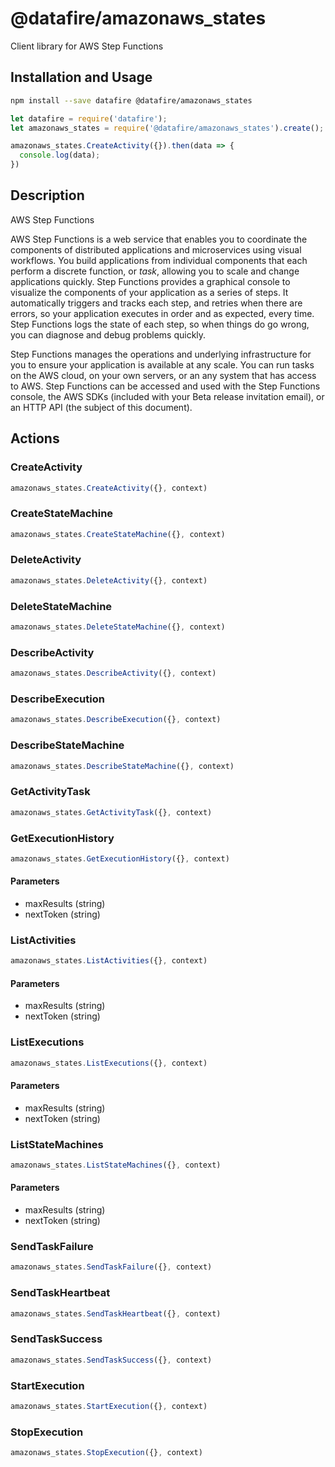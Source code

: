 # @datafire/amazonaws_states

Client library for AWS Step Functions

## Installation and Usage
```bash
npm install --save datafire @datafire/amazonaws_states
```

```js
let datafire = require('datafire');
let amazonaws_states = require('@datafire/amazonaws_states').create();

amazonaws_states.CreateActivity({}).then(data => {
  console.log(data);
})
```

## Description
<fullname>AWS Step Functions</fullname> <p>AWS Step Functions is a web service that enables you to coordinate the components of distributed applications and microservices using visual workflows. You build applications from individual components that each perform a discrete function, or <i>task</i>, allowing you to scale and change applications quickly. Step Functions provides a graphical console to visualize the components of your application as a series of steps. It automatically triggers and tracks each step, and retries when there are errors, so your application executes in order and as expected, every time. Step Functions logs the state of each step, so when things do go wrong, you can diagnose and debug problems quickly.</p> <p>Step Functions manages the operations and underlying infrastructure for you to ensure your application is available at any scale. You can run tasks on the AWS cloud, on your own servers, or an any system that has access to AWS. Step Functions can be accessed and used with the Step Functions console, the AWS SDKs (included with your Beta release invitation email), or an HTTP API (the subject of this document).</p>

## Actions
### CreateActivity



```js
amazonaws_states.CreateActivity({}, context)
```


### CreateStateMachine



```js
amazonaws_states.CreateStateMachine({}, context)
```


### DeleteActivity



```js
amazonaws_states.DeleteActivity({}, context)
```


### DeleteStateMachine



```js
amazonaws_states.DeleteStateMachine({}, context)
```


### DescribeActivity



```js
amazonaws_states.DescribeActivity({}, context)
```


### DescribeExecution



```js
amazonaws_states.DescribeExecution({}, context)
```


### DescribeStateMachine



```js
amazonaws_states.DescribeStateMachine({}, context)
```


### GetActivityTask



```js
amazonaws_states.GetActivityTask({}, context)
```


### GetExecutionHistory



```js
amazonaws_states.GetExecutionHistory({}, context)
```

#### Parameters
* maxResults (string)
* nextToken (string)

### ListActivities



```js
amazonaws_states.ListActivities({}, context)
```

#### Parameters
* maxResults (string)
* nextToken (string)

### ListExecutions



```js
amazonaws_states.ListExecutions({}, context)
```

#### Parameters
* maxResults (string)
* nextToken (string)

### ListStateMachines



```js
amazonaws_states.ListStateMachines({}, context)
```

#### Parameters
* maxResults (string)
* nextToken (string)

### SendTaskFailure



```js
amazonaws_states.SendTaskFailure({}, context)
```


### SendTaskHeartbeat



```js
amazonaws_states.SendTaskHeartbeat({}, context)
```


### SendTaskSuccess



```js
amazonaws_states.SendTaskSuccess({}, context)
```


### StartExecution



```js
amazonaws_states.StartExecution({}, context)
```


### StopExecution



```js
amazonaws_states.StopExecution({}, context)
```


